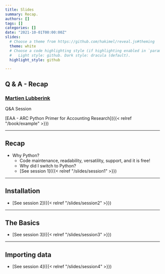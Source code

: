```yaml
---
title: Slides
summary: Recap.
authors: []
tags: []
categories: []
date: "2021-10-01T00:00:00Z"
slides:
  # Choose a theme from https://github.com/hakimel/reveal.js#theming
  theme: white
  # Choose a code highlighting style (if highlighting enabled in `params.toml`)
  #   Light style: github. Dark style: dracula (default).
  highlight_style: github

---
```

## Q & A - Recap

### [Martien Lubberink](https://people.wgtn.ac.nz/martien.lubberink/professional)

Q&A Session

[EAA - ARC Python Primer for Accounting Research]({{< relref "/book/example" >}})

---

## Recap
+ Why Python?
  + Code maintenance, readability, versatility, support, and it is free! 
  + Why did I switch to Python? 
  + [See session 1]({{< relref "/slides/session1" >}})

---

## Installation
+ [See session 2]({{< relref "/slides/session2" >}})

---

## The Basics
+ [See session 3]({{< relref "/slides/session3" >}})

---

## Importing data
+ [See session 4]({{< relref "/slides/session4" >}})





